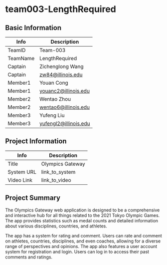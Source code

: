 # team003-LengthRequired

## Basic Information

|   Info      |        Description     |
| ----------- | ---------------------- |
| TeamID      |        Team-003        |
| TeamName    |     LengthRequired     |
| Captain     |     Zichenglong Wang   |
| Captain     |    zw84@illinois.edu   |
| Member1     |        Youan Cong      |
| Member1     |  youanc2@illinois.edu  |
| Member2     |        Wentao Zhou     |
| Member2     |  wentao6@illinois.edu  |
| Member3     |       Yufeng Liu       |
| Member3     |  yufengl2@illinois.edu |

## Project Information

|   Info      |        Description     |
| ----------- | ---------------------- |
|  Title      |    Olympics Gateway    |
| System URL  |      link_to_system    |
| Video Link  |      link_to_video     |

## Project Summary

The Olympics Gateway web application is designed to be a comprehensive and interactive hub for all things related to the 2021 Tokyo Olympic Games. The app provides statistics such as medal counts and detailed information about various disciplines, countries, and athletes.

The app has a system for rating and comment. Users can rate and comment on athletes, countries, disciplines, and even coaches, allowing for a diverse range of perspectives and opinions. The app also features a user account system for registration and login. Users can log in to access their past comments and ratings.

